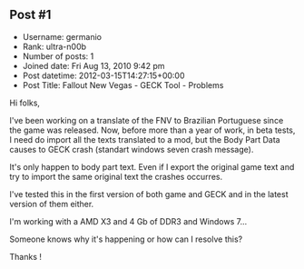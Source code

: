 ## Post #1
- Username: germanio
- Rank: ultra-n00b
- Number of posts: 1
- Joined date: Fri Aug 13, 2010 9:42 pm
- Post datetime: 2012-03-15T14:27:15+00:00
- Post Title: Fallout New Vegas - GECK Tool - Problems

Hi folks,

I've been working on a translate of the FNV to Brazilian Portuguese since the game was released.
Now, before more than a year of work, in beta tests, I need do import all the texts translated to a mod, but the Body Part Data causes to GECK crash (standart windows seven crash message).

It's only happen to body part text. Even if I export the original game text and try to import the same original text the crashes occurres.

I've tested this in the first version of both game and GECK and in the latest version of them either.

I'm working with a AMD X3 and 4 Gb of DDR3 and Windows 7...

Someone knows why it's happening or how can I resolve this?

Thanks !
